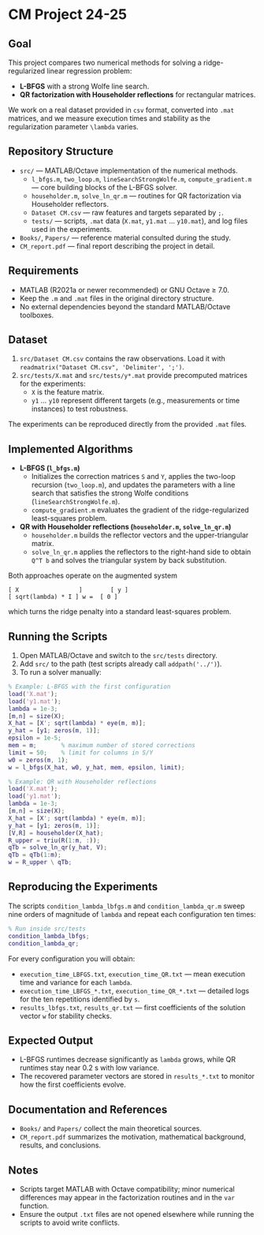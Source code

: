 # CM Project 24-25

## Goal
This project compares two numerical methods for solving a ridge-regularized linear regression problem:

- **L-BFGS** with a strong Wolfe line search.
- **QR factorization with Householder reflections** for rectangular matrices.

We work on a real dataset provided in `csv` format, converted into `.mat` matrices, and we measure execution times and stability as the regularization parameter `\lambda` varies.

## Repository Structure
- `src/` — MATLAB/Octave implementation of the numerical methods.
  - `l_bfgs.m`, `two_loop.m`, `lineSearchStrongWolfe.m`, `compute_gradient.m` — core building blocks of the L-BFGS solver.
  - `householder.m`, `solve_ln_qr.m` — routines for QR factorization via Householder reflectors.
  - `Dataset CM.csv` — raw features and targets separated by `;`.
  - `tests/` — scripts, `.mat` data (`X.mat`, `y1.mat` … `y10.mat`), and log files used in the experiments.
- `Books/`, `Papers/` — reference material consulted during the study.
- `CM_report.pdf` — final report describing the project in detail.

## Requirements
- MATLAB (R2021a or newer recommended) or GNU Octave ≥ 7.0.
- Keep the `.m` and `.mat` files in the original directory structure.
- No external dependencies beyond the standard MATLAB/Octave toolboxes.

## Dataset
1. `src/Dataset CM.csv` contains the raw observations. Load it with `readmatrix("Dataset CM.csv", 'Delimiter', ';')`.
2. `src/tests/X.mat` and `src/tests/y*.mat` provide precomputed matrices for the experiments:
   - `X` is the feature matrix.
   - `y1` … `y10` represent different targets (e.g., measurements or time instances) to test robustness.

The experiments can be reproduced directly from the provided `.mat` files.

## Implemented Algorithms
- **L-BFGS (`l_bfgs.m`)**
  - Initializes the correction matrices `S` and `Y`, applies the two-loop recursion (`two_loop.m`), and updates the parameters with a line search that satisfies the strong Wolfe conditions (`lineSearchStrongWolfe.m`).
  - `compute_gradient.m` evaluates the gradient of the ridge-regularized least-squares problem.
- **QR with Householder reflections (`householder.m`, `solve_ln_qr.m`)**
  - `householder.m` builds the reflector vectors and the upper-triangular matrix.
  - `solve_ln_qr.m` applies the reflectors to the right-hand side to obtain `Q^T b` and solves the triangular system by back substitution.

Both approaches operate on the augmented system

```
[ X                 ]        [ y ]
[ sqrt(lambda) * I ] w =  [ 0 ]
```

which turns the ridge penalty into a standard least-squares problem.

## Running the Scripts
1. Open MATLAB/Octave and switch to the `src/tests` directory.
2. Add `src/` to the path (test scripts already call `addpath('../')`).
3. To run a solver manually:

```matlab
% Example: L-BFGS with the first configuration
load('X.mat');
load('y1.mat');
lambda = 1e-3;
[m,n] = size(X);
X_hat = [X'; sqrt(lambda) * eye(m, m)];
y_hat = [y1; zeros(m, 1)];
epsilon = 1e-5;
mem = m;       % maximum number of stored corrections
limit = 50;    % limit for columns in S/Y
w0 = zeros(m, 1);
w = l_bfgs(X_hat, w0, y_hat, mem, epsilon, limit);
```

```matlab
% Example: QR with Householder reflections
load('X.mat');
load('y1.mat');
lambda = 1e-3;
[m,n] = size(X);
X_hat = [X'; sqrt(lambda) * eye(m, m)];
y_hat = [y1; zeros(m, 1)];
[V,R] = householder(X_hat);
R_upper = triu(R(1:m, :));
qTb = solve_ln_qr(y_hat, V);
qTb = qTb(1:m);
w = R_upper \ qTb;
```

## Reproducing the Experiments
The scripts `condition_lambda_lbfgs.m` and `condition_lambda_qr.m` sweep nine orders of magnitude of `lambda` and repeat each configuration ten times:

```matlab
% Run inside src/tests
condition_lambda_lbfgs;
condition_lambda_qr;
```

For every configuration you will obtain:
- `execution_time_LBFGS.txt`, `execution_time_QR.txt` — mean execution time and variance for each `lambda`.
- `execution_time_LBFGS_*.txt`, `execution_time_QR_*.txt` — detailed logs for the ten repetitions identified by `s`.
- `results_lbfgs.txt`, `results_qr.txt` — first coefficients of the solution vector `w` for stability checks.

## Expected Output
- L-BFGS runtimes decrease significantly as `lambda` grows, while QR runtimes stay near 0.2 s with low variance.
- The recovered parameter vectors are stored in `results_*.txt` to monitor how the first coefficients evolve.

## Documentation and References
- `Books/` and `Papers/` collect the main theoretical sources.
- `CM_report.pdf` summarizes the motivation, mathematical background, results, and conclusions.

## Notes
- Scripts target MATLAB with Octave compatibility; minor numerical differences may appear in the factorization routines and in the `var` function.
- Ensure the output `.txt` files are not opened elsewhere while running the scripts to avoid write conflicts.
